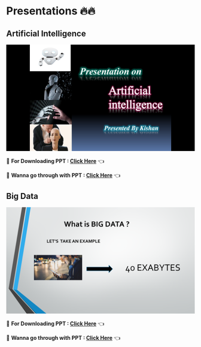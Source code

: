 # Presentations 🔥🔥

## Artificial Intelligence

<img src="https://github.com/kishanrajput23/Presentations/blob/main/Artificial%20Intelligence/Screenshot%20(2).png" alt="">

🔸 **For Downloading PPT : [Click Here](https://github.com/kishanrajput23/Presentations/blob/main/Artificial%20Intelligence/Artificial%20Intelligence.pptx)** 👈

🔸 **Wanna go through with PPT : [Click Here](https://github.com/kishanrajput23/Presentations/blob/main/Artificial%20Intelligence/README.md)** 👈



## Big Data

<img src="https://github.com/kishanrajput23/Presentations/blob/main/Big%20Data/Screenshot%20(37).png" alt="">

🔸 **For Downloading PPT : [Click Here](https://github.com/kishanrajput23/Presentations/blob/main/Big%20Data/Intro%20to%20Big%20Data.pptx)** 👈

🔸 **Wanna go through with PPT : [Click Here](https://github.com/kishanrajput23/Presentations/blob/main/Big%20Data/README.md)** 👈
